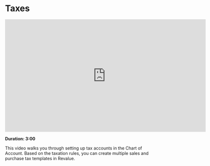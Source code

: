# Taxes

<iframe width="660" height="371" src="https://www.youtube.com/embed/" frameborder="0" allowfullscreen></iframe>

**Duration: 3:00**

This video walks you through setting up tax accounts in the Chart of Account. Based on the taxation rules, you can create multiple sales and purchase tax templates in Revalue.
